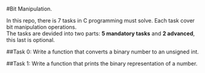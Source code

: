 #Bit Manipulation.

In this repo, there is 7 tasks in C programming must solve. Each task cover bit manipulation operations.  
The tasks are devided into two parts: **5 mandatory tasks** and **2 advanced**, this last is optional.

##Task 0:
Write a function that converts a binary number to an unsigned int.

##Task 1:
Write a function that prints the binary representation of a number.
